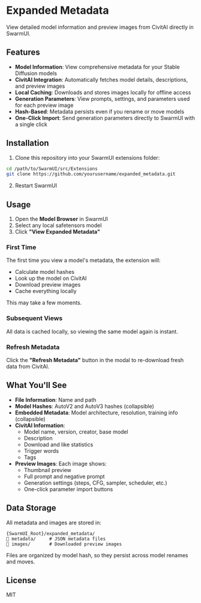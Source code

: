 # Expanded Metadata

View detailed model information and preview images from CivitAI directly in SwarmUI.

## Features

- **Model Information**: View comprehensive metadata for your Stable Diffusion models
- **CivitAI Integration**: Automatically fetches model details, descriptions, and preview images
- **Local Caching**: Downloads and stores images locally for offline access
- **Generation Parameters**: View prompts, settings, and parameters used for each preview image
- **Hash-Based**: Metadata persists even if you rename or move models
- **One-Click Import**: Send generation parameters directly to SwarmUI with a single click

## Installation

1. Clone this repository into your SwarmUI extensions folder:
```bash
cd /path/to/SwarmUI/src/Extensions
git clone https://github.com/yourusername/expanded_metadata.git
```

2. Restart SwarmUI

## Usage

1. Open the **Model Browser** in SwarmUI
2. Select any local safetensors model
3. Click **"View Expanded Metadata"**

### First Time
The first time you view a model's metadata, the extension will:
- Calculate model hashes
- Look up the model on CivitAI
- Download preview images
- Cache everything locally

This may take a few moments.

### Subsequent Views
All data is cached locally, so viewing the same model again is instant.

### Refresh Metadata
Click the **"Refresh Metadata"** button in the modal to re-download fresh data from CivitAI.

## What You'll See

- **File Information**: Name and path
- **Model Hashes**: AutoV2 and AutoV3 hashes (collapsible)
- **Embedded Metadata**: Model architecture, resolution, training info (collapsible)
- **CivitAI Information**:
  - Model name, version, creator, base model
  - Description
  - Download and like statistics
  - Trigger words
  - Tags
- **Preview Images**: Each image shows:
  - Thumbnail preview
  - Full prompt and negative prompt
  - Generation settings (steps, CFG, sampler, scheduler, etc.)
  - One-click parameter import buttons

## Data Storage

All metadata and images are stored in:
```
{SwarmUI_Root}/expanded_metadata/
   metadata/     # JSON metadata files
   images/       # Downloaded preview images
```

Files are organized by model hash, so they persist across model renames and moves.

## License

MIT
